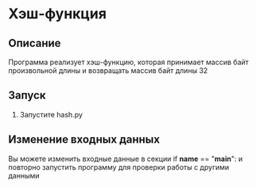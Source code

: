 # Хэш-функция

## Описание

Программа реализует хэш-функцию, которая принимает массив байт произвольной длины и возвращать массив байт длины 32

## Запуск

1. Запустите hash.py

## Изменение входных данных

Вы можете изменить входные данные в секции if __name__ == "__main__": и повторно запустить программу для проверки работы с другими данными
